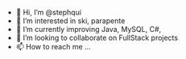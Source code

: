 - 👋 Hi, I’m @stephqui
- 👀 I’m interested in ski, parapente
- 🌱 I’m currently improving Java, MySQL, C#, 
- 💞️ I’m looking to collaborate on FullStack projects
- 📫 How to reach me ...

<!---
stephqui/stephqui is a ✨ special ✨ repository because its `README.md` (this file) appears on your GitHub profile.
You can click the Preview link to take a look at your changes.
--->

